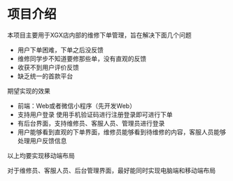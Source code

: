 # 项目介绍

本项目主要用于XGX店内部的维修下单管理，旨在解决下面几个问题

- 用户下单困难，下单之后没反馈
- 维修同学步不知道要修那些单，没有直观的反馈
- 收获不到用户评价反馈
- 缺乏统一的首款平台

期望实现的效果

- 前端：Web或者微信小程序（先开发Web）
- 支持用户登录 使用手机验证码进行注册登录即可进行下单
- 有后台界面，支持维修员、客服人员、管理员进行登录
- 用户能够看到直观的下单界面，维修员能够看到待维修的内容，客服人员能够处理用户反馈信息

以上均要实现移动端布局

对于维修员、客服人员、后台管理界面，最好能同时实现电脑端和移动端布局

